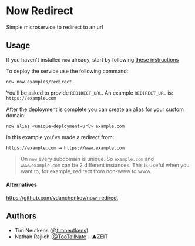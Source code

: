 # Now Redirect
Simple microservice to redirect to an url

## Usage

If you haven't installed `now` already, start by following [these instructions](https://zeit.co/docs/getting-started/installation)

To deploy the service use the following command:

```
now now-examples/redirect
```

You'll be asked to provide `REDIRECT_URL`.
An example `REDIRECT_URL` is: `https://example.com`

After the deployment is complete you can create an alias for your custom domain:

```
now alias <unique-deployment-url> example.com
```

In this example you've made a redirect from:
```
https://example.com ⟶ https://www.example.com
```


> On `now` every subdomain is unique. So `example.com` and `www.example.com` can be 2 different instances. This is useful when you want to, for example, redirect from non-www to www.

#### Alternatives

https://github.com/vdanchenkov/now-redirect

## Authors

- Tim Neutkens ([@timneutkens](https://github.com/timneutkens))
- Nathan Rajlich ([@TooTallNate](https://twitter.com/TooTallNate) – ▲ZEIT
